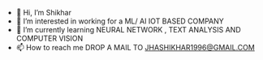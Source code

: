 - 👋 Hi, I’m Shikhar
- 👀 I’m interested in working for a ML/ AI IOT BASED COMPANY
- 🌱 I’m currently learning NEURAL NETWORK , TEXT ANALYSIS AND COMPUTER VISION
- 📫 How to reach me DROP A MAIL TO JHASHIKHAR1996@GMAIL.COM

<!---
mycroft19/mycroft19 is a ✨ special ✨ repository because its `README.md` (this file) appears on your GitHub profile.
You can click the Preview link to take a look at your changes.
--->
